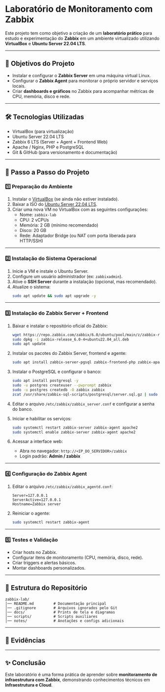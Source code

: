 # Laboratório de Monitoramento com Zabbix

Este projeto tem como objetivo a criação de um **laboratório prático** para estudo e experimentação do **Zabbix** em um ambiente virtualizado utilizando **VirtualBox** e **Ubuntu Server 22.04 LTS**.

---

## 📌 Objetivos do Projeto
- Instalar e configurar o **Zabbix Server** em uma máquina virtual Linux.
- Configurar o **Zabbix Agent** para monitorar o próprio servidor e serviços locais.
- Criar **dashboards e gráficos** no Zabbix para acompanhar métricas de CPU, memória, disco e rede.

---

## 🛠️ Tecnologias Utilizadas
- VirtualBox (para virtualização)
- Ubuntu Server 22.04 LTS
- Zabbix 6 LTS (Server + Agent + Frontend Web)
- Apache / Nginx, PHP e PostgreSQL
- Git & GitHub (para versionamento e documentação)

---

## 🚀 Passo a Passo do Projeto

### 1️⃣ Preparação do Ambiente
1. Instalar o [VirtualBox](https://www.virtualbox.org/) (se ainda não estiver instalado).
2. Baixar a ISO do [Ubuntu Server 22.04 LTS](https://ubuntu.com/download/server).
3. Criar uma nova VM no VirtualBox com as seguintes configurações:
   - Nome: `zabbix-lab`
   - CPU: 2 vCPUs
   - Memória: 2 GB (mínimo recomendado)
   - Disco: 20 GB
   - Rede: Adaptador Bridge (ou NAT com porta liberada para HTTP/SSH)

---

### 2️⃣ Instalação do Sistema Operacional
1. Inicie a VM e instale o Ubuntu Server.
2. Configure um usuário administrador (ex: `zabbixadmin`).
3. Ative o **SSH Server** durante a instalação (opcional, mas recomendado).
4. Atualize o sistema:
   ```bash
   sudo apt update && sudo apt upgrade -y
   ```

---

### 3️⃣ Instalação do Zabbix Server + Frontend
1. Baixar e instalar o repositório oficial do Zabbix:
   ```bash
   wget https://repo.zabbix.com/zabbix/6.0/ubuntu/pool/main/z/zabbix-release/zabbix-release_6.0-4+ubuntu22.04_all.deb
   sudo dpkg -i zabbix-release_6.0-4+ubuntu22.04_all.deb
   sudo apt update
   ```

2. Instalar os pacotes do Zabbix Server, frontend e agente:
   ```bash
   sudo apt install zabbix-server-pgsql zabbix-frontend-php zabbix-apache-conf zabbix-sql-scripts zabbix-agent -y
   ```

3. Instalar o PostgreSQL e configurar o banco:
   ```bash
   sudo apt install postgresql -y
   sudo -u postgres createuser --pwprompt zabbix
   sudo -u postgres createdb -O zabbix zabbix
   zcat /usr/share/zabbix-sql-scripts/postgresql/server.sql.gz | sudo -u zabbix psql zabbix
   ```

4. Editar o arquivo `/etc/zabbix/zabbix_server.conf` e configurar a senha do banco.

5. Iniciar e habilitar os serviços:
   ```bash
   sudo systemctl restart zabbix-server zabbix-agent apache2
   sudo systemctl enable zabbix-server zabbix-agent apache2
   ```

6. Acessar a interface web:
   - Abra no navegador: `http://<IP_DO_SERVIDOR>/zabbix`
   - Login padrão: **Admin / zabbix**

---

### 4️⃣ Configuração do Zabbix Agent
1. Editar o arquivo `/etc/zabbix/zabbix_agentd.conf`:
   ```
   Server=127.0.0.1
   ServerActive=127.0.0.1
   Hostname=Zabbix server
   ```

2. Reiniciar o agente:
   ```bash
   sudo systemctl restart zabbix-agent
   ```

---

### 5️⃣ Testes e Validação
- Criar hosts no Zabbix.
- Configurar itens de monitoramento (CPU, memória, disco, rede).
- Criar triggers e alertas básicos.
- Montar dashboards personalizados.

---

## 📂 Estrutura do Repositório
```
zabbix-lab/
│── README.md         # Documentação principal
│── .gitignore        # Arquivos ignorados pelo Git
│── docs/             # Prints de tela e diagramas
│── scripts/          # Scripts auxiliares
│── notes/            # Anotações e configs adicionais
```

---

## 📸 Evidências


---

## ✨ Conclusão
Este laboratório é uma forma prática de aprender sobre **monitoramento de infraestrutura com Zabbix**, demonstrando conhecimentos técnicos em **Infraestrutura e Cloud**.


